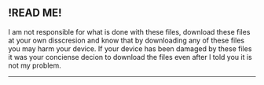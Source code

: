 !READ ME!
---------

I am not responsible for what is done with these files, download these files at your own disscresion and know that by downloading any of these files you may harm your device. If your device has been damaged by these files it was your conciense decion to download the files even after I told you it is not my problem.

----------
